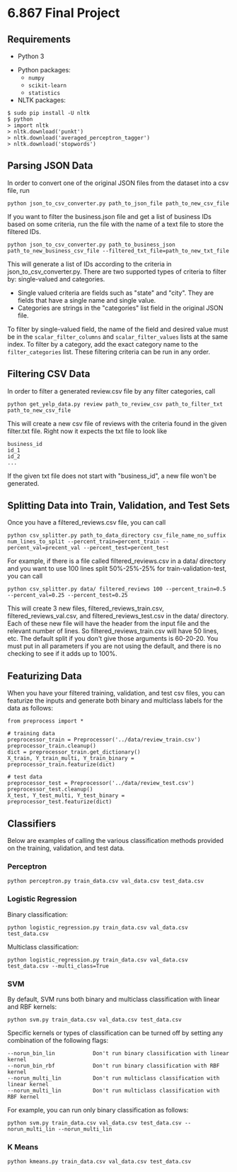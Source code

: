 # 6.867 Final Project

## Requirements
* Python 3
- Python packages:
   - `numpy`
   - `scikit-learn`
   - `statistics`
- NLTK packages:
```
$ sudo pip install -U nltk
$ python
> import nltk
> nltk.download('punkt')
> nltk.download('averaged_perceptron_tagger')
> nltk.download('stopwords')
```

## Parsing JSON Data
In order to convert one of the original JSON files from the dataset into a csv file, run
```
python json_to_csv_converter.py path_to_json_file path_to_new_csv_file
```

If you want to filter the business.json file and get a list of business IDs based on some criteria, run the file with the name of a text file to store the filtered IDs.
```
python json_to_csv_converter.py path_to_business_json path_to_new_business_csv_file --filtered_txt_file=path_to_new_txt_file
```
This will generate a list of IDs according to the criteria in json_to_csv_converter.py. There are two supported types of criteria to filter by: single-valued and categories.
  * Single valued criteria are fields such as "state" and "city". They are fields that have a single name and single value.
  * Categories are strings in the "categories" list field in the original JSON file.

To filter by single-valued field, the name of the field and desired value must be in the `scalar_filter_columns` and `scalar_filter_values` lists at the same index. To filter by a category, add the exact category name to the `filter_categories` list. These filtering criteria can be run in any order.

## Filtering CSV Data
In order to filter a generated review.csv file by any filter categories, call
```
python get_yelp_data.py review path_to_review_csv path_to_filter_txt path_to_new_csv_file
```
This will create a new csv file of reviews with the criteria found in the given filter.txt file. Right now it expects the txt file to look like
```
business_id
id_1
id_2
...
```
If the given txt file does not start with "business_id", a new file won't be generated.

## Splitting Data into Train, Validation, and Test Sets
Once you have a filtered_reviews.csv file, you can call
```
python csv_splitter.py path_to_data_directory csv_file_name_no_suffix num_lines_to_split --percent_train=percent_train --percent_val=precent_val --percent_test=percent_test
```
For example, if there is a file called filtered_reviews.csv in a data/ directory and you want to use 100 lines split 50%-25%-25% for train-validation-test, you can call
```
python csv_splitter.py data/ filtered_reviews 100 --percent_train=0.5 --percent_val=0.25 --percent_test=0.25
```
This will create 3 new files, filtered_reviews_train.csv, filtered_reviews_val.csv, and filtered_reviews_test.csv in the data/ directory. Each of these new file will have the header from the input file and the relevant number of lines. So filtered_reviews_train.csv will have 50 lines, etc. The default split if you don't give those arguments is 60-20-20. You must put in all parameters if you are not using the default, and there is no checking to see if it adds up to 100%.

## Featurizing Data
When you have your filtered training, validation, and test csv files, you can featurize the inputs and generate both binary and multiclass labels for the data as follows:
```
from preprocess import *

# training data
preprocessor_train = Preprocessor('../data/review_train.csv')
preprocessor_train.cleanup()
dict = preprocessor_train.get_dictionary()
X_train, Y_train_multi, Y_train_binary = preprocessor_train.featurize(dict)

# test data
preprocessor_test = Preprocessor('../data/review_test.csv')
preprocessor_test.cleanup()
X_test, Y_test_multi, Y_test_binary = preprocessor_test.featurize(dict)
```

## Classifiers
Below are examples of calling the various classification methods provided on the training, validation, and test data.

### Perceptron
```
python perceptron.py train_data.csv val_data.csv test_data.csv
```

### Logistic Regression
Binary classification:
```
python logistic_regression.py train_data.csv val_data.csv test_data.csv
```

Multiclass classification:
```
python logistic_regression.py train_data.csv val_data.csv test_data.csv --multi_class=True
```

### SVM
By default, SVM runs both binary and multiclass classification with linear and RBF kernels:
```
python svm.py train_data.csv val_data.csv test_data.csv
```

Specific kernels or types of classification can be turned off by setting any combination of the following flags:
```
--norun_bin_lin            Don't run binary classification with linear kernel
--norun_bin_rbf            Don't run binary classification with RBF kernel
--norun_multi_lin          Don't run multiclass classification with linear kernel
--norun_multi_lin          Don't run multiclass classification with RBF kernel
```

For example, you can run only binary classification as follows:
```
python svm.py train_data.csv val_data.csv test_data.csv --norun_multi_lin --norun_multi_lin
```

### K Means
```
python kmeans.py train_data.csv val_data.csv test_data.csv
```
